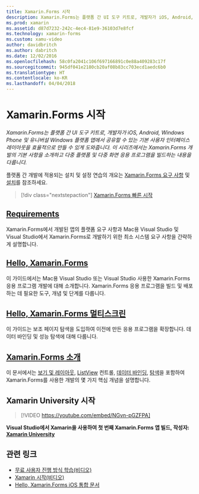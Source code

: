 ```yaml
---
title: Xamarin.Forms 시작
description: Xamarin.Forms는 플랫폼 간 UI 도구 키트로, 개발자가 iOS, Android, Windows Phone 및 유니버설 Windows 플랫폼 앱에서 공유할 수 있는 기본 사용자 인터페이스 레이아웃을 효율적으로 만들 수 있게 도와줍니다. 이 시리즈에서는 Xamarin.Forms 개발의 기본 사항을 소개하고 다중 플랫폼 및 다중 화면 응용 프로그램을 빌드하는 내용을 다룹니다.
ms.prod: xamarin
ms.assetid: d87d7232-242c-4ec4-81e9-36103d7e8fcf
ms.technology: xamarin-forms
ms.custom: xamu-video
author: davidbritch
ms.author: dabritch
ms.date: 12/02/2016
ms.openlocfilehash: 58c0fa2041c106f697166891c0e88a409283c17f
ms.sourcegitcommit: 945df041e2180cb20af08b83cc703ecd1aedc6b0
ms.translationtype: HT
ms.contentlocale: ko-KR
ms.lasthandoff: 04/04/2018
---
```

# <a name="getting-started-with-xamarinforms"></a>Xamarin.Forms 시작

_Xamarin.Forms는 플랫폼 간 UI 도구 키트로, 개발자가 iOS, Android, Windows Phone 및 유니버설 Windows 플랫폼 앱에서 공유할 수 있는 기본 사용자 인터페이스 레이아웃을 효율적으로 만들 수 있게 도와줍니다. 이 시리즈에서는 Xamarin.Forms 개발의 기본 사항을 소개하고 다중 플랫폼 및 다중 화면 응용 프로그램을 빌드하는 내용을 다룹니다._

플랫폼 간 개발에 적용되는 설치 및 설정 연습의 개요는 [Xamarin.Forms 요구 사항](installation.md) 및 [설치](~/cross-platform/get-started/installation/index.md)를 참조하세요.

> [!div class="nextstepaction"]
> [Xamarin.Forms 빠른 시작](~/xamarin-forms/get-started/hello-xamarin-forms/quickstart.md)



## <a name="requirementsinstallationmd"></a>[Requirements](installation.md)

Xamarin.Forms에서 개발된 앱의 플랫폼 요구 사항과 Mac용 Visual Studio 및 Visual Studio에서 Xamarin.Forms로 개발하기 위한 최소 시스템 요구 사항을 간략하게 설명합니다.

## <a name="hello-xamarinformsxamarin-formsget-startedhello-xamarin-formsindexmd"></a>[Hello, Xamarin.Forms](~/xamarin-forms/get-started/hello-xamarin-forms/index.md)

이 가이드에서는 Mac용 Visual Studio 또는 Visual Studio 사용한 Xamarin.Forms 응용 프로그램 개발에 대해 소개합니다. Xamarin.Forms 응용 프로그램을 빌드 및 배포하는 데 필요한 도구, 개념 및 단계를 다룹니다.

## <a name="hello-xamarinforms-multiscreenxamarin-formsget-startedhello-xamarin-forms-multiscreenindexmd"></a>[Hello, Xamarin.Forms 멀티스크린](~/xamarin-forms/get-started/hello-xamarin-forms-multiscreen/index.md)

이 가이드는 보조 페이지 탐색을 도입하여 이전에 만든 응용 프로그램을 확장합니다. 데이터 바인딩 및 성능 탐색에 대해 다룹니다.

## <a name="introduction-to-xamarinformsxamarin-formsget-startedintroduction-to-xamarin-formsmd"></a>[Xamarin.Forms 소개](~/xamarin-forms/get-started/introduction-to-xamarin-forms.md)

이 문서에서는 [보기 및 레이아웃](~/xamarin-forms/get-started/introduction-to-xamarin-forms.md#Views_and_Layouts), [ListView](~/xamarin-forms/get-started/introduction-to-xamarin-forms.md#Lists_in_Xamarin_Forms) 컨트롤, [데이터 바인딩](~/xamarin-forms/get-started/introduction-to-xamarin-forms.md#Data_Binding), [탐색](~/xamarin-forms/get-started/introduction-to-xamarin-forms.md#Navigation)을 포함하여 Xamarin.Forms를 사용한 개발의 몇 가지 핵심 개념을 설명합니다.


## <a name="get-started-with-xamarin-university"></a>Xamarin University 시작

> [!VIDEO https://youtube.com/embed/NGvn-pGZFPA]

**Visual Studio에서 Xamarin을 사용하여 첫 번째 Xamarin.Forms 앱 빌드, 작성자: [Xamarin University](https://university.xamarin.com)**


## <a name="related-links"></a>관련 링크

- [무료 사용자 진행 방식 학습(비디오)](https://university.xamarin.com/self-guided)
- [Xamarin 시작(비디오)](https://developer.xamarin.com/videos/)
- [Hello, Xamarin.Forms iOS 통합 문서](https://developer.xamarin.com/workbooks/xamarin-forms/getting-started/GettingStartedWithXamarinForms-ios.workbook)
